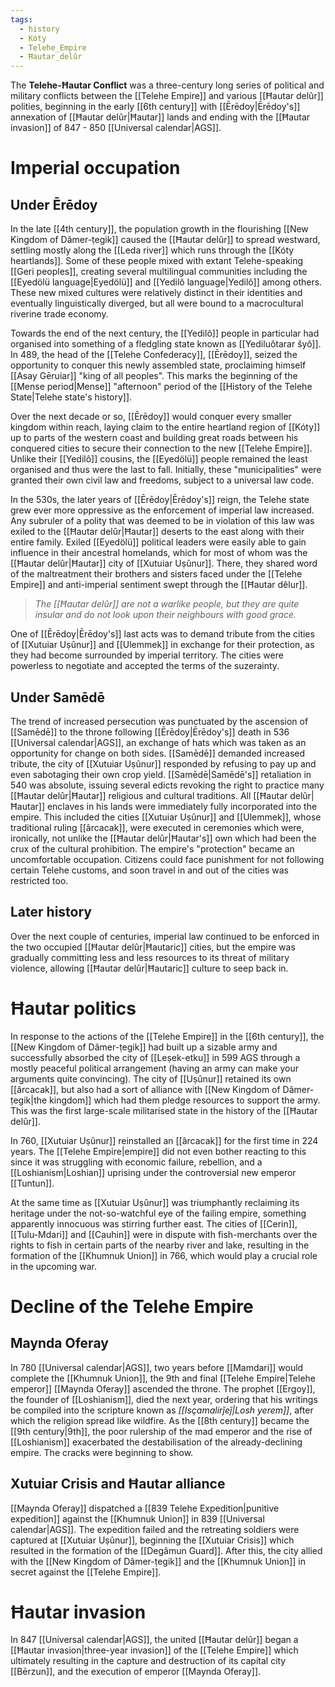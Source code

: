 ```yaml
---
tags:
  - history
  - Kóty
  - Telehe_Empire
  - Ħautar_delûr
---
```

The **Telehe-Ħautar Conflict** was a three-century long series of political and military conflicts between the [[Telehe Empire]] and various [[Ħautar delûr]] polities, beginning in the early [[6th century]] with [[Ērēdoy|Ērēdoy's]] annexation of [[Ħautar delûr|Ħautar]] lands and ending with the [[Ħautar invasion]] of 847 - 850 [[Universal calendar|AGS]].
# Imperial occupation
## Under Ērēdoy
In the late [[4th century]], the population growth in the flourishing [[New Kingdom of Dâmer-ṭegik]] caused the [[Ħautar delûr]] to spread westward, settling mostly along the [[Leda river]] which runs through the [[Kóty heartlands]]. Some of these people mixed with extant Telehe-speaking [[Geri peoples]], creating several multilingual communities including the [[Eyedölü language|Eyedölü]] and [[Yedilô language|Yedilô]] among others. These new mixed cultures were relatively distinct in their identities and eventually linguistically diverged, but all were bound to a macrocultural riverine trade economy.

Towards the end of the next century, the [[Yedilô]] people in particular had organised into something of a fledgling state known as [[Yediluôtarar šyô]]. In 489, the head of the [[Telehe Confederacy]], [[Ērēdoy]], seized the opportunity to conquer this newly assembled state, proclaiming himself [[Asay Gēruiar]] "king of all peoples". This marks the beginning of the [[Mense period|Mense]] "afternoon" period of the [[History of the Telehe State|Telehe state's history]].

Over the next decade or so, [[Ērēdoy]] would conquer every smaller kingdom within reach, laying claim to the entire heartland region of [[Kóty]] up to parts of the western coast and building great roads between his conquered cities to secure their connection to the new [[Telehe Empire]]. Unlike their [[Yedilô]] cousins, the [[Eyedölü]] people remained the least organised and thus were the last to fall. Initially, these "municipalities" were granted their own civil law and freedoms, subject to a universal law code.

In the 530s, the later years of [[Ērēdoy|Ērēdoy's]] reign, the Telehe state grew ever more oppressive as the enforcement of imperial law increased. Any subruler of a polity that was deemed to be in violation of this law was exiled to the [[Ħautar delûr|Ħautar]] deserts to the east along with their entire family. Exiled [[Eyedölü]] political leaders were easily able to gain influence in their ancestral homelands, which for most of whom was the [[Ħautar delûr|Ħautar]] city of [[Xutuiar Uṣûnur]]. There, they shared word of the maltreatment their brothers and sisters faced under the [[Telehe Empire]] and anti-imperial sentiment swept through the [[Ħautar dêlur]].
> *The [[Ħautar delûr]] are not a warlike people, but they are quite insular and do not look upon their neighbours with good grace.*

One of [[Ērēdoy|Ērēdoy's]] last acts was to demand tribute from the cities of [[Xutuiar Uṣûnur]] and [[Ulemmek]] in exchange for their protection, as they had become surrounded by imperial territory. The cities were powerless to negotiate and accepted the terms of the suzerainty.
## Under Samēdē
The trend of increased persecution was punctuated by the ascension of [[Samēdē]] to the throne following [[Ērēdoy|Ērēdoy's]] death in 536 [[Universal calendar|AGS]], an exchange of hats which was taken as an opportunity for change on both sides. [[Samēdē]] demanded increased tribute, the city of [[Xutuiar Uṣûnur]] responded by refusing to pay up and even sabotaging their own crop yield. [[Samēdē|Samēdē's]] retaliation in 540 was absolute, issuing several edicts revoking the right to practice many [[Ħautar delûr|Ħautar]] religious and cultural traditions. All [[Ħautar delûr|Ħautar]] enclaves in his lands were immediately fully incorporated into the empire. This included the cities [[Xutuiar Uṣûnur]] and [[Ulemmek]], whose traditional ruling [[ârcacak]], were executed in ceremonies which were, ironically, not unlike the [[Ħautar delûr|Ħautar's]] own which had been the crux of the cultural prohibition. The empire's "protection" became an uncomfortable occupation. Citizens could face punishment for not following certain Telehe customs, and soon travel in and out of the cities was restricted too.
## Later history
Over the next couple of centuries, imperial law continued to be enforced in the two occupied [[Ħautar delûr|Ħautaric]] cities, but the empire was gradually committing less and less resources to its threat of military violence, allowing [[Ħautar delûr|Ħautaric]] culture to seep back in.
# Ħautar politics
In response to the actions of the [[Telehe Empire]] in the [[6th century]], the [[New Kingdom of Dâmer-ṭegik]] had built up a sizable army and successfully absorbed the city of [[Leṣek-etku]] in 599 AGS through a mostly peaceful political arrangement (having an army can make your arguments quite convincing). The city of [[Uṣûnur]] retained its own [[ârcacak]], but also had a sort of alliance with [[New Kingdom of Dâmer-ṭegik|the kingdom]] which had them pledge resources to support the army. This was the first large-scale militarised state in the history of the [[Ħautar delûr]].

In 760, [[Xutuiar Uṣûnur]] reinstalled an [[ârcacak]] for the first time in 224 years. The [[Telehe Empire|empire]] did not even bother reacting to this since it was struggling with economic failure, rebellion, and a [[Loshianism|Loshian]] uprising under the controversial new emperor [[Tuntun]].

At the same time as [[Xutuiar Uṣûnur]] was triumphantly reclaiming its heritage under the not-so-watchful eye of the failing empire, something apparently innocuous was stirring further east. The cities of [[Cerin]], [[Tulu-Mdari]] and [[C̣auhin]] were in dispute with fish-merchants over the rights to fish in certain parts of the nearby river and lake, resulting in the formation of the [[Khumnuk Union]] in 766, which would play a crucial role in the upcoming war.
# Decline of the Telehe Empire
## Maynda Oferay
In 780 [[Universal calendar|AGS]], two years before [[Mamdari]] would complete the [[Khumnuk Union]], the 9th and final [[Telehe Empire|Telehe emperor]] [[Maynda Oferay]] ascended the throne. The prophet [[Ergoy]], the founder of [[Loshianism]], died the next year, ordering that his writings be compiled into the scripture known as *[[Isçamalirǰeǰ|Losh yerem]]*, after which the religion spread like wildfire. As the [[8th century]] became the [[9th century|9th]], the poor rulership of the mad emperor and the rise of [[Loshianism]] exacerbated the destabilisation of the already-declining empire. The cracks were beginning to show.
## Xutuiar Crisis and Ħautar alliance
[[Maynda Oferay]] dispatched a [[839 Telehe Expedition|punitive expedition]] against the [[Khumnuk Union]] in 839 [[Universal calendar|AGS]]. The expedition failed and the retreating soldiers were captured at [[Xutuiar Uṣûnur]], beginning the [[Xutuiar Crisis]] which resulted in the formation of the [[Degâmun Guard]]. After this, the city allied with the [[New Kingdom of Dâmer-ṭegik]] and the [[Khumnuk Union]] in secret against the [[Telehe Empire]].
# Ħautar invasion
In 847 [[Universal calendar|AGS]], the united [[Ħautar delûr]] began a [[Ħautar invasion|three-year invasion]] of the [[Telehe Empire]] which ultimately resulting in the capture and destruction of its capital city [[Bērzun]], and the execution of emperor [[Maynda Oferay]].